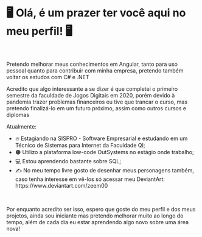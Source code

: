 <h1 class="title">🖥️ Olá, é um prazer ter você aqui no meu perfil! 🖥️</h1>
<br>
<p>Pretendo melhorar meus conhecimentos em Angular, tanto para uso pessoal quanto para contribuir com minha empresa, pretendo também voltar os estudos com C# e .NET</p>
<p>Acredito que algo interessante a se dizer é que completei o primeiro semestre da faculdade de Jogos Digitais em 2020, porém devido à pandemia trazer problemas financeiros eu tive que trancar o curso, mas pretendo finalizá-lo em um futuro próximo, assim como outros cursos e diplomas</p>
<div class="content">
  Atualmente:
  <ul>
    <li>🔥 Estagiando na SISPRO - Software Empresarial e estudando em um Técnico de Sistemas para Internet da Faculdade QI;</li>
    <li>🟠 Utilizo a plataforma low-code OutSystems no estágio onde trabalho;</li>
    <li>💻 Estou aprendendo bastante sobre SQL;</li>
    <li>✍️ No meu tempo livre gosto de desenhar meus personagens também, caso tenha interesse em vê-los só acessar meu DeviantArt: https://www.deviantart.com/zeem00</li>
  </ul>
  <br>
  <p>Por enquanto acredito ser isso, espero que goste do meu perfil e dos meus projetos, ainda sou iniciante mas pretendo melhorar muito ao longo do tempo, além de cada dia eu estar aprendendo algo novo sobre uma área nova!</p>
</div>
